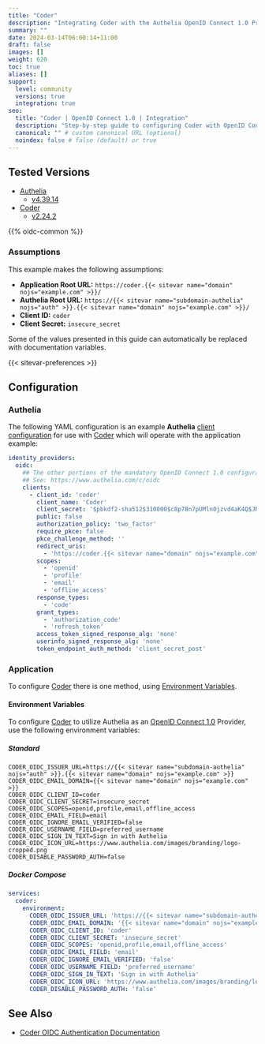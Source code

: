 ```yaml
---
title: "Coder"
description: "Integrating Coder with the Authelia OpenID Connect 1.0 Provider."
summary: ""
date: 2024-03-14T06:00:14+11:00
draft: false
images: []
weight: 620
toc: true
aliases: []
support:
  level: community
  versions: true
  integration: true
seo:
  title: "Coder | OpenID Connect 1.0 | Integration"
  description: "Step-by-step guide to configuring Coder with OpenID Connect 1.0 for secure SSO. Enhance your login flow using Authelia’s modern identity management."
  canonical: "" # custom canonical URL (optional)
  noindex: false # false (default) or true
---
```


## Tested Versions

- [Authelia]
  - [v4.39.14](https://github.com/authelia/authelia/releases/tag/v4.39.14)
- [Coder]
  - [v2.24.2](https://github.com/coder/coder/releases/tag/v2.24.2)

{{% oidc-common %}}

### Assumptions

This example makes the following assumptions:

- __Application Root URL:__ `https://coder.{{< sitevar name="domain" nojs="example.com" >}}/`
- __Authelia Root URL:__ `https://{{< sitevar name="subdomain-authelia" nojs="auth" >}}.{{< sitevar name="domain" nojs="example.com" >}}/`
- __Client ID:__ `coder`
- __Client Secret:__ `insecure_secret`

Some of the values presented in this guide can automatically be replaced with documentation variables.

{{< sitevar-preferences >}}

## Configuration

### Authelia

The following YAML configuration is an example __Authelia__ [client configuration] for use with [Coder] which will
operate with the application example:

```yaml {title="configuration.yml"}
identity_providers:
  oidc:
    ## The other portions of the mandatory OpenID Connect 1.0 configuration go here.
    ## See: https://www.authelia.com/c/oidc
    clients:
      - client_id: 'coder'
        client_name: 'Coder'
        client_secret: '$pbkdf2-sha512$310000$c8p78n7pUMln0jzvd4aK4Q$JNRBzwAo0ek5qKn50cFzzvE9RXV88h1wJn5KGiHrD0YKtZaR/nCb2CJPOsKaPK0hjf.9yHxzQGZziziccp6Yng'  # The digest of 'insecure_secret'.
        public: false
        authorization_policy: 'two_factor'
        require_pkce: false
        pkce_challenge_method: ''
        redirect_uris:
          - 'https://coder.{{< sitevar name="domain" nojs="example.com" >}}/api/v2/users/oidc/callback'
        scopes:
          - 'openid'
          - 'profile'
          - 'email'
          - 'offline_access'
        response_types:
          - 'code'
        grant_types:
          - 'authorization_code'
          - 'refresh_token'
        access_token_signed_response_alg: 'none'
        userinfo_signed_response_alg: 'none'
        token_endpoint_auth_method: 'client_secret_post'
```

### Application

To configure [Coder] there is one method, using [Environment Variables](#environment-variables).

#### Environment Variables

To configure [Coder] to utilize Authelia as an [OpenID Connect 1.0] Provider, use the following environment variables:

##### Standard

```shell {title=".env"}
CODER_OIDC_ISSUER_URL=https://{{< sitevar name="subdomain-authelia" nojs="auth" >}}.{{< sitevar name="domain" nojs="example.com" >}}
CODER_OIDC_EMAIL_DOMAIN={{< sitevar name="domain" nojs="example.com" >}}
CODER_OIDC_CLIENT_ID=coder
CODER_OIDC_CLIENT_SECRET=insecure_secret
CODER_OIDC_SCOPES=openid,profile,email,offline_access
CODER_OIDC_EMAIL_FIELD=email
CODER_OIDC_IGNORE_EMAIL_VERIFIED=false
CODER_OIDC_USERNAME_FIELD=preferred_username
CODER_OIDC_SIGN_IN_TEXT=Sign in with Authelia
CODER_OIDC_ICON_URL=https://www.authelia.com/images/branding/logo-cropped.png
CODER_DISABLE_PASSWORD_AUTH=false
```

##### Docker Compose

```yaml {title="compose.yml"}
services:
  coder:
    environment:
      CODER_OIDC_ISSUER_URL: 'https://{{< sitevar name="subdomain-authelia" nojs="auth" >}}.{{< sitevar name="domain" nojs="example.com" >}}'
      CODER_OIDC_EMAIL_DOMAIN: '{{< sitevar name="domain" nojs="example.com" >}}'
      CODER_OIDC_CLIENT_ID: 'coder'
      CODER_OIDC_CLIENT_SECRET: 'insecure_secret'
      CODER_OIDC_SCOPES: 'openid,profile,email,offline_access'
      CODER_OIDC_EMAIL_FIELD: 'email'
      CODER_OIDC_IGNORE_EMAIL_VERIFIED: 'false'
      CODER_OIDC_USERNAME_FIELD: 'preferred_username'
      CODER_OIDC_SIGN_IN_TEXT: 'Sign in with Authelia'
      CODER_OIDC_ICON_URL: 'https://www.authelia.com/images/branding/logo-cropped.png'
      CODER_DISABLE_PASSWORD_AUTH: 'false'
```

## See Also

- [Coder OIDC Authentication Documentation](https://coder.com/docs/admin/users/oidc-auth)

[Coder]: https://coder.com/
[Authelia]: https://www.authelia.com
[OpenID Connect 1.0]: ../../introduction.md
[client configuration]: ../../../../configuration/identity-providers/openid-connect/clients.md
